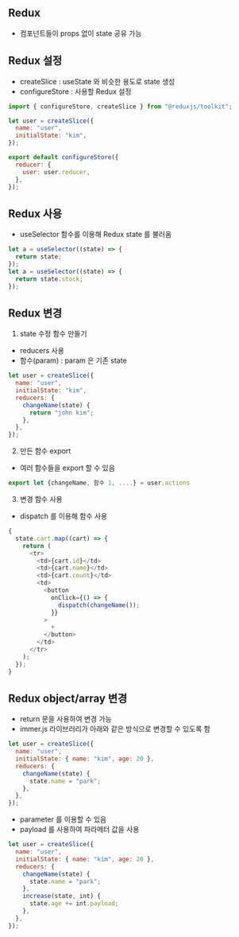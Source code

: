 ## Redux

- 컴포넌트들이 props 없이 state 공유 가능

## Redux 설정

- createSlice : useState 와 비슷한 용도로 state 생성
- configureStore : 사용할 Redux 설정

```js
import { configureStore, createSlice } from "@reduxjs/toolkit";

let user = createSlice({
  name: "user",
  initialState: "kim",
});

export default configureStore({
  reducer: {
    user: user.reducer,
  },
});
```

## Redux 사용

- useSelector 함수를 이용해 Redux state 를 불러옴

```js
let a = useSelector((state) => {
  return state;
});
let a = useSelector((state) => {
  return state.stock;
});
```

## Redux 변경

1. state 수정 함수 만들기

- reducers 사용
- 함수(param) : param 은 기존 state

```js
let user = createSlice({
  name: "user",
  initialState: "kim",
  reducers: {
    changeName(state) {
      return "john kim";
    },
  },
});
```

2. 만든 함수 export

- 여러 함수들을 export 할 수 있음

```js
export let {changeName, 함수 1, ....} = user.actions
```

3. 변경 함수 사용

- dispatch 를 이용해 함수 사용

```js
{
  state.cart.map((cart) => {
    return (
      <tr>
        <td>{cart.id}</td>
        <td>{cart.name}</td>
        <td>{cart.count}</td>
        <td>
          <button
            onClick={() => {
              dispatch(changeName());
            }}
          >
            +
          </button>
        </td>
      </tr>
    );
  });
}
```

## Redux object/array 변경

- return 문을 사용하여 변경 가능
- immer.js 라이브러리가 아래와 같은 방식으로 변경할 수 있도록 함

```js
let user = createSlice({
  name: "user",
  initialState: { name: "kim", age: 20 },
  reducers: {
    changeName(state) {
      state.name = "park";
    },
  },
});
```

- parameter 를 이용할 수 있음
- payload 를 사용하여 파라메터 값을 사용

```js
let user = createSlice({
  name: "user",
  initialState: { name: "kim", age: 20 },
  reducers: {
    changeName(state) {
      state.name = "park";
    },
    increase(state, int) {
      state.age += int.payload;
    },
  },
});
```
